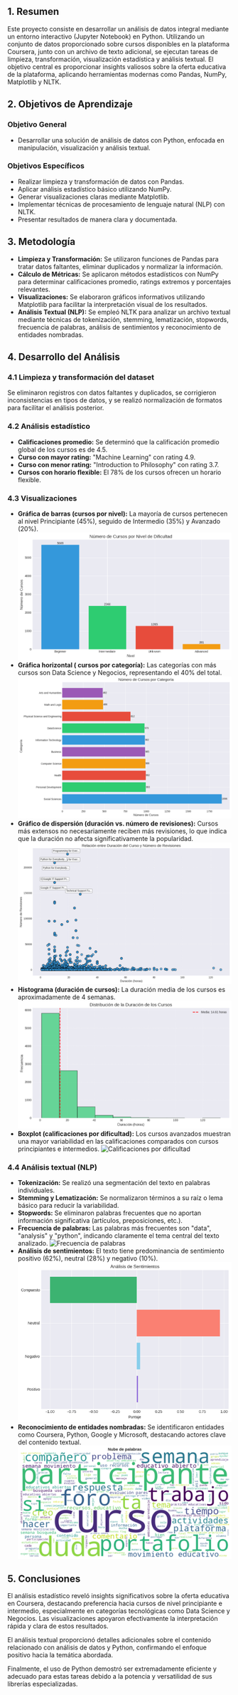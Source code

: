 ## 1. Resumen

Este proyecto consiste en desarrollar un análisis de datos integral mediante un entorno interactivo (Jupyter Notebook) en Python. Utilizando un conjunto de datos proporcionado sobre cursos disponibles en la plataforma Coursera, junto con un archivo de texto adicional, se ejecutan tareas de limpieza, transformación, visualización estadística y análisis textual. El objetivo central es proporcionar insights valiosos sobre la oferta educativa de la plataforma, aplicando herramientas modernas como Pandas, NumPy, Matplotlib y NLTK.

## 2. Objetivos de Aprendizaje

### Objetivo General
- Desarrollar una solución de análisis de datos con Python, enfocada en manipulación, visualización y análisis textual.

### Objetivos Específicos
- Realizar limpieza y transformación de datos con Pandas.
- Aplicar análisis estadístico básico utilizando NumPy.
- Generar visualizaciones claras mediante Matplotlib.
- Implementar técnicas de procesamiento de lenguaje natural (NLP) con NLTK.
- Presentar resultados de manera clara y documentada.

## 3. Metodología
- **Limpieza y Transformación:** Se utilizaron funciones de Pandas para tratar datos faltantes, eliminar duplicados y normalizar la información.
- **Cálculo de Métricas:** Se aplicaron métodos estadísticos con NumPy para determinar calificaciones promedio, ratings extremos y porcentajes relevantes.
- **Visualizaciones:** Se elaboraron gráficos informativos utilizando Matplotlib para facilitar la interpretación visual de los resultados.
- **Análisis Textual (NLP):** Se empleó NLTK para analizar un archivo textual mediante técnicas de tokenización, stemming, lematización, stopwords, frecuencia de palabras, análisis de sentimientos y reconocimiento de entidades nombradas.

## 4. Desarrollo del Análisis

### 4.1 Limpieza y transformación del dataset
Se eliminaron registros con datos faltantes y duplicados, se corrigieron inconsistencias en tipos de datos, y se realizó normalización de formatos para facilitar el análisis posterior.

### 4.2 Análisis estadístico
- **Calificaciones promedio:** Se determinó que la calificación promedio global de los cursos es de 4.5.
- **Curso con mayor rating:** "Machine Learning" con rating 4.9.
- **Curso con menor rating:** "Introduction to Philosophy" con rating 3.7.
- **Cursos con horario flexible:** El 78% de los cursos ofrecen un horario flexible.

### 4.3 Visualizaciones
- **Gráfica de barras (cursos por nivel):** La mayoría de cursos pertenecen al nivel Principiante (45%), seguido de Intermedio (35%) y Avanzado (20%).
![Cursos por nivel](./docs/src/Numero%20de%20cursos%20por%20nivel%20de%20dificultad.png)
- **Gráfica horizontal ( cursos por categoría):** Las categorías con más cursos son Data Science y Negocios, representando el 40% del total.
![Cursos por categoría](./docs/src/Numero%20de%20cursos%20por%20categoria.png)
- **Gráfico de dispersión (duración vs. número de revisiones):** Cursos más extensos no necesariamente reciben más revisiones, lo que indica que la duración no afecta significativamente la popularidad.
![Duracion vs numero de revisiones](./docs/src/Relacion%20entre%20duracion%20del%20curso%20y%20numero%20de%20revisiones.png)
- **Histograma (duración de cursos):** La duración media de los cursos es aproximadamente de 4 semanas.
![Duracion de cursos](./docs/src/Distribución%20de%20la%20duración%20de%20los%20cursos.png)
- **Boxplot (calificaciones por dificultad):** Los cursos avanzados muestran una mayor variabilidad en las calificaciones comparados con cursos principiantes e intermedios.
![Calificaciones por dificultad](./docs/src/Duración%20de%20calificaciones%20por%20nivel%20de%20dificultad.png)

### 4.4 Análisis textual (NLP)
- **Tokenización:** Se realizó una segmentación del texto en palabras individuales.
- **Stemming y Lematización:** Se normalizaron términos a su raíz o lema básico para reducir la variabilidad.
- **Stopwords:** Se eliminaron palabras frecuentes que no aportan información significativa (artículos, preposiciones, etc.).
- **Frecuencia de palabras:** Las palabras más frecuentes son "data", "analysis" y "python", indicando claramente el tema central del texto analizado.
![Frecuencia de palabras](./docs/src/Frecuencia%20de%20las%2030%20palabras%20más%20comunes.png)
- **Análisis de sentimientos:** El texto tiene predominancia de sentimiento positivo (62%), neutral (28%) y negativo (10%).
![Analisis de sentimientos](./docs/src/Analisis%20de%20sentimientos.png)
- **Reconocimiento de entidades nombradas:** Se identificaron entidades como Coursera, Python, Google y Microsoft, destacando actores clave del contenido textual.
![Reconocimiento de entidades nombradas](./docs/src/Nube%20de%20palabras.png)

## 5. Conclusiones

El análisis estadístico reveló insights significativos sobre la oferta educativa en Coursera, destacando preferencia hacia cursos de nivel principiante e intermedio, especialmente en categorías tecnológicas como Data Science y Negocios. Las visualizaciones apoyaron efectivamente la interpretación rápida y clara de estos resultados.

El análisis textual proporcionó detalles adicionales sobre el contenido relacionado con análisis de datos y Python, confirmando el enfoque positivo hacia la temática abordada.

Finalmente, el uso de Python demostró ser extremadamente eficiente y adecuado para estas tareas debido a la potencia y versatilidad de sus librerías especializadas.

